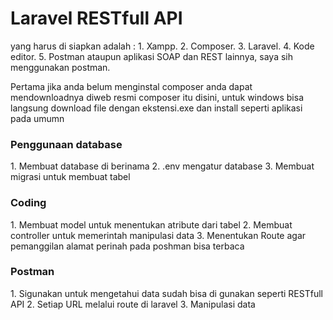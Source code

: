 <h1>Laravel RESTfull API </h1>
yang harus di siapkan adalah : 
1. Xampp.
2. Composer.
3. Laravel.
4. Kode editor.
5. Postman ataupun aplikasi SOAP dan REST lainnya, saya sih menggunakan postman.


<p>Pertama jika anda belum menginstal composer anda dapat mendownloadnya diweb
resmi composer itu disini, untuk windows bisa langsung download file dengan
ekstensi.exe dan install seperti aplikasi pada umumn</p>

<h3>Penggunaan database</h3>
1. Membuat database di berinama
2. .env mengatur database
3. Membuat migrasi untuk membuat tabel

<h3>Coding</h3>
1. Membuat model untuk menentukan atribute dari tabel
2. Membuat controller untuk memerintah manipulasi data
3. Menentukan Route agar pemanggilan alamat perinah pada poshman bisa terbaca

<h3>Postman</h3>
1. Sigunakan untuk mengetahui data sudah bisa di gunakan seperti RESTfull API
2. Setiap URL melalui route di laravel
3. Manipulasi data




